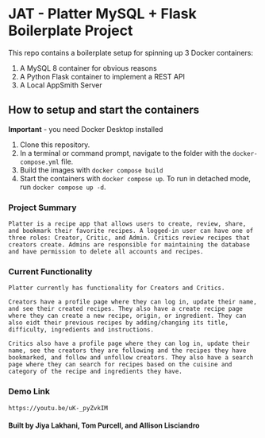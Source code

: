 # JAT - Platter MySQL + Flask Boilerplate Project

This repo contains a boilerplate setup for spinning up 3 Docker containers: 
1. A MySQL 8 container for obvious reasons
2. A Python Flask container to implement a REST API
3. A Local AppSmith Server

## How to setup and start the containers
**Important** - you need Docker Desktop installed

1. Clone this repository.  
2. In a terminal or command prompt, navigate to the folder with the `docker-compose.yml` file.  
3. Build the images with `docker compose build`
4. Start the containers with `docker compose up`.  To run in detached mode, run `docker compose up -d`. 

### Project Summary

    Platter is a recipe app that allows users to create, review, share, and bookmark their favorite recipes. A logged-in user can have one of three roles: Creator, Critic, and Admin. Critics review recipes that creators create. Admins are responsible for maintaining the database and have permission to delete all accounts and recipes.

### Current Functionality

    Platter currently has functionality for Creators and Critics. 

    Creators have a profile page where they can log in, update their name, and see their created recipes. They also have a create recipe page where they can create a new recipe, origin, or ingredient. They can also eidt their previous recipes by adding/changing its title, difficulty, ingredients and instructions.  

    Critics also have a profile page where they can log in, update their name, see the creators they are following and the recipes they have bookmarked, and follow and unfollow creators. They also have a search page where they can search for recipes based on the cuisine and category of the recipe and ingredients they have.

### Demo Link

    https://youtu.be/uK-_pyZvkIM

#### Built by Jiya Lakhani, Tom Purcell, and Allison Lisciandro







